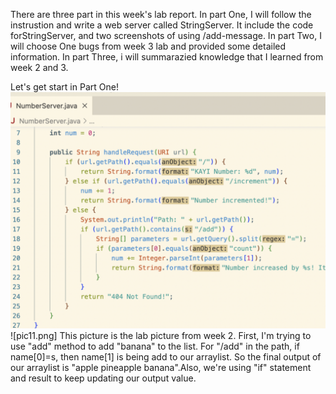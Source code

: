There are three part in this week's lab report. 
In part One, I will follow the instrustion and write a web server called StringServer. It include the code forStringServer, and two screenshots of using /add-message.
In part Two, I will choose One bugs from week 3 lab and provided some detailed information. 
In part Three, i will summarazied knowledge that I learned from week 2 and 3.

Let's get start in Part One! 
![Image](pic10.png)
![pic11.png]
This picture is the lab picture from week 2.
First, I'm trying to use "add" method to add "banana" to the list. For "/add" in the path, 
if name[0]=s, then name[1] is being add to our arraylist. So the final output of our arraylist is "apple pineapple banana".Also, we're using "if" statement and result to keep updating our output value. 
